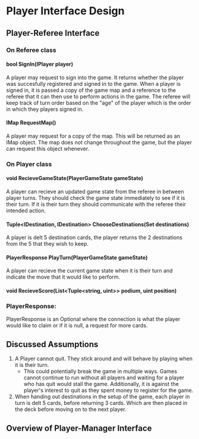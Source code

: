 # Player Interface Design

## Player-Referee Interface
### On Referee class
#### bool SignIn(IPlayer player)
A player may request to sign into the game. It returns whether the player was succesfully registered and signed in to the game. When a player is signed in, it is passed a copy of the game map and a reference to the referee that it can then use to perform actions in the game. The referee will keep track of turn order based on the "age" of the player which is the order in which they players signed in. 

#### IMap RequestMap()
A player may request for a copy of the map. This will be returned as an IMap object. The map does not change throughout the game, but the player can request this object whenever.

#### 

### On Player class

#### void RecieveGameState(PlayerGameState gameState)
A player can recieve an updated game state from the referee in between player turns. They should check the game state immediately to see if it is their turn. If it is their turn they should communicate with the referee their intended action.

#### Tuple<IDestination, IDestination> ChooseDestinations(Set<IDestination> destinations)
A player is delt 5 destination cards, the player returns the 2 destinations from the 5 that they wish to keep.

#### PlayerResponse PlayTurn(PlayerGameState gameState)
A player can recieve the current game state when it is their turn and indicate the move that it would like to perform.

#### void RecieveScore(List<Tuple<string, uint>> podium, uint position)

### PlayerResponse:
PlayerResponse is an Optional<IConnection> where the connection is what the player would like to claim or if it is null, a request for more cards.


## Discussed Assumptions
1) A Player cannot quit. They stick around and will behave by playing when it is their turn.
    * This could potentially break the game in multiple ways. Games cannot continue to run without all players and waiting
    for a player who has quit would stall the game. Additionally, it is against the player's interest to quit as they spent
    money to register for the game.
2) When handing out destinations in the setup of the game, each player in turn is delt 5 cards, before returning 3 cards.
    Which are then placed in the deck before moving on to the next player.


 
## Overview of Player-Manager Interface




